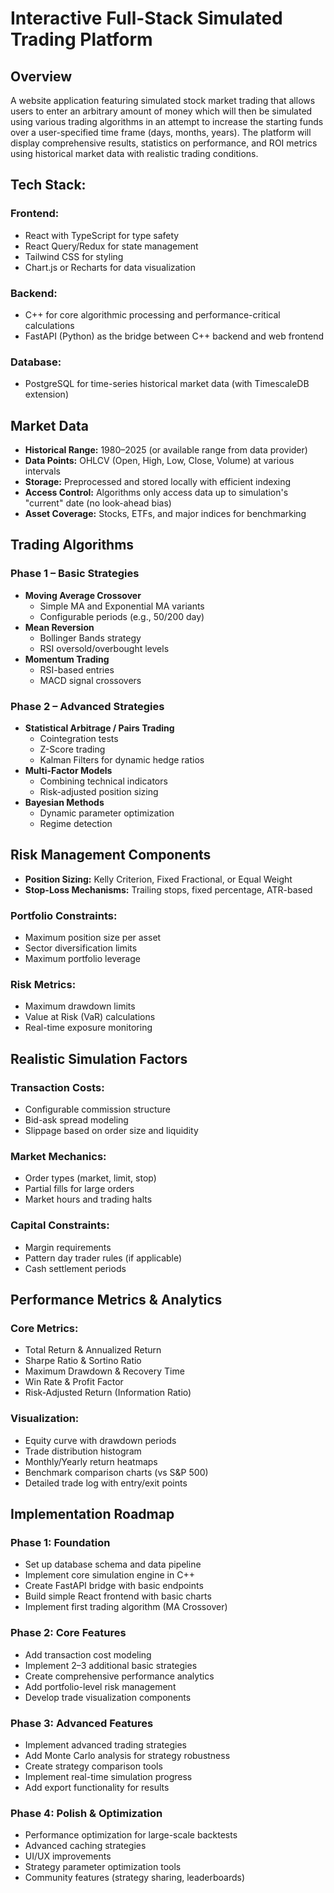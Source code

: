 # Interactive Full-Stack Simulated Trading Platform

## Overview

A website application featuring simulated stock market trading that allows users to enter an arbitrary amount of money which will then be simulated using various trading algorithms in an attempt to increase the starting funds over a user-specified time frame (days, months, years). The platform will display comprehensive results, statistics on performance, and ROI metrics using historical market data with realistic trading conditions.

## Tech Stack:

### Frontend:

- React with TypeScript for type safety  
- React Query/Redux for state management  
- Tailwind CSS for styling  
- Chart.js or Recharts for data visualization  

### Backend:

- C++ for core algorithmic processing and performance-critical calculations  
- FastAPI (Python) as the bridge between C++ backend and web frontend  

### Database:

- PostgreSQL for time-series historical market data (with TimescaleDB extension)  

## Market Data

- **Historical Range:** 1980–2025 (or available range from data provider)  
- **Data Points:** OHLCV (Open, High, Low, Close, Volume) at various intervals  
- **Storage:** Preprocessed and stored locally with efficient indexing  
- **Access Control:** Algorithms only access data up to simulation's "current" date (no look-ahead bias)  
- **Asset Coverage:** Stocks, ETFs, and major indices for benchmarking  

## Trading Algorithms

### Phase 1 – Basic Strategies

- **Moving Average Crossover**
  - Simple MA and Exponential MA variants
  - Configurable periods (e.g., 50/200 day)
- **Mean Reversion**
  - Bollinger Bands strategy
  - RSI oversold/overbought levels
- **Momentum Trading**
  - RSI-based entries
  - MACD signal crossovers

### Phase 2 – Advanced Strategies

- **Statistical Arbitrage / Pairs Trading**
  - Cointegration tests
  - Z-Score trading
  - Kalman Filters for dynamic hedge ratios
- **Multi-Factor Models**
  - Combining technical indicators
  - Risk-adjusted position sizing
- **Bayesian Methods**
  - Dynamic parameter optimization
  - Regime detection

## Risk Management Components

- **Position Sizing:** Kelly Criterion, Fixed Fractional, or Equal Weight  
- **Stop-Loss Mechanisms:** Trailing stops, fixed percentage, ATR-based  

### Portfolio Constraints:

- Maximum position size per asset  
- Sector diversification limits  
- Maximum portfolio leverage  

### Risk Metrics:

- Maximum drawdown limits  
- Value at Risk (VaR) calculations  
- Real-time exposure monitoring  

## Realistic Simulation Factors

### Transaction Costs:

- Configurable commission structure  
- Bid-ask spread modeling  
- Slippage based on order size and liquidity  

### Market Mechanics:

- Order types (market, limit, stop)  
- Partial fills for large orders  
- Market hours and trading halts  

### Capital Constraints:

- Margin requirements  
- Pattern day trader rules (if applicable)  
- Cash settlement periods  

## Performance Metrics & Analytics

### Core Metrics:

- Total Return & Annualized Return  
- Sharpe Ratio & Sortino Ratio  
- Maximum Drawdown & Recovery Time  
- Win Rate & Profit Factor  
- Risk-Adjusted Return (Information Ratio)  

### Visualization:

- Equity curve with drawdown periods  
- Trade distribution histogram  
- Monthly/Yearly return heatmaps  
- Benchmark comparison charts (vs S&P 500)  
- Detailed trade log with entry/exit points  

## Implementation Roadmap

### Phase 1: Foundation

- Set up database schema and data pipeline  
- Implement core simulation engine in C++  
- Create FastAPI bridge with basic endpoints  
- Build simple React frontend with basic charts  
- Implement first trading algorithm (MA Crossover)  

### Phase 2: Core Features

- Add transaction cost modeling  
- Implement 2–3 additional basic strategies  
- Create comprehensive performance analytics  
- Add portfolio-level risk management  
- Develop trade visualization components  

### Phase 3: Advanced Features

- Implement advanced trading strategies  
- Add Monte Carlo analysis for strategy robustness  
- Create strategy comparison tools  
- Implement real-time simulation progress  
- Add export functionality for results  

### Phase 4: Polish & Optimization

- Performance optimization for large-scale backtests  
- Advanced caching strategies  
- UI/UX improvements  
- Strategy parameter optimization tools  
- Community features (strategy sharing, leaderboards)  
